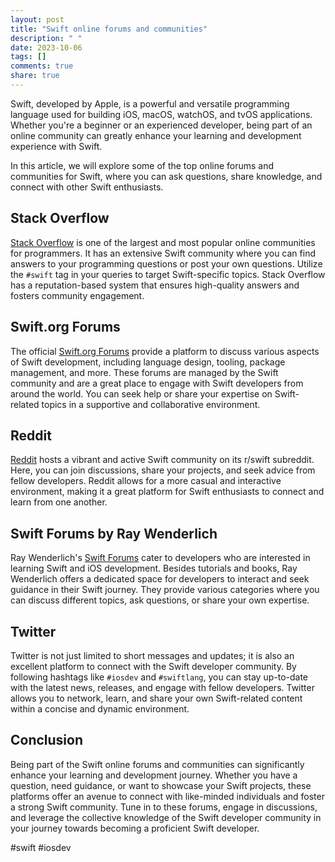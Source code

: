 ```yaml
---
layout: post
title: "Swift online forums and communities"
description: " "
date: 2023-10-06
tags: []
comments: true
share: true
---
```


Swift, developed by Apple, is a powerful and versatile programming language used for building iOS, macOS, watchOS, and tvOS applications. Whether you're a beginner or an experienced developer, being part of an online community can greatly enhance your learning and development experience with Swift.

In this article, we will explore some of the top online forums and communities for Swift, where you can ask questions, share knowledge, and connect with other Swift enthusiasts.

## Stack Overflow
[Stack Overflow](https://stackoverflow.com/questions/tagged/swift) is one of the largest and most popular online communities for programmers. It has an extensive Swift community where you can find answers to your programming questions or post your own questions. Utilize the `#swift` tag in your queries to target Swift-specific topics. Stack Overflow has a reputation-based system that ensures high-quality answers and fosters community engagement.

## Swift.org Forums
The official [Swift.org Forums](https://forums.swift.org) provide a platform to discuss various aspects of Swift development, including language design, tooling, package management, and more. These forums are managed by the Swift community and are a great place to engage with Swift developers from around the world. You can seek help or share your expertise on Swift-related topics in a supportive and collaborative environment.

## Reddit
[Reddit](https://www.reddit.com/r/swift) hosts a vibrant and active Swift community on its r/swift subreddit. Here, you can join discussions, share your projects, and seek advice from fellow developers. Reddit allows for a more casual and interactive environment, making it a great platform for Swift enthusiasts to connect and learn from one another.

## Swift Forums by Ray Wenderlich
Ray Wenderlich's [Swift Forums](https://forums.raywenderlich.com/c/swift) cater to developers who are interested in learning Swift and iOS development. Besides tutorials and books, Ray Wenderlich offers a dedicated space for developers to interact and seek guidance in their Swift journey. They provide various categories where you can discuss different topics, ask questions, or share your own expertise.

## Twitter
Twitter is not just limited to short messages and updates; it is also an excellent platform to connect with the Swift developer community. By following hashtags like `#iosdev` and `#swiftlang`, you can stay up-to-date with the latest news, releases, and engage with fellow developers. Twitter allows you to network, learn, and share your own Swift-related content within a concise and dynamic environment.

## Conclusion
Being part of the Swift online forums and communities can significantly enhance your learning and development journey. Whether you have a question, need guidance, or want to showcase your Swift projects, these platforms offer an avenue to connect with like-minded individuals and foster a strong Swift community. Tune in to these forums, engage in discussions, and leverage the collective knowledge of the Swift developer community in your journey towards becoming a proficient Swift developer.

#swift #iosdev